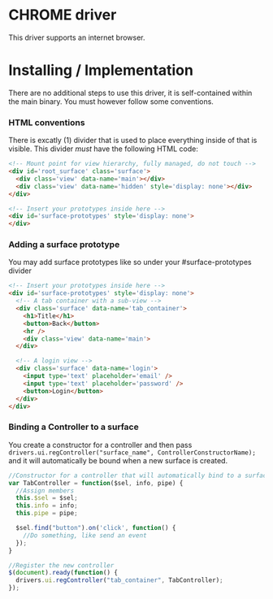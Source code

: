 # CHROME driver
This driver supports an internet browser.

# Installing / Implementation
There are no additional steps to use this driver, it is self-contained within the main binary. You must however follow some conventions.

### HTML conventions
There is excatly (1) divider that is used to place everything inside of that is visible.  This divider *must* have the following HTML code:
```html
<!-- Mount point for view hierarchy, fully managed, do not touch -->
<div id='root_surface' class='surface'>
  <div class='view' data-name='main'></div>
  <div class='view' data-name='hidden' style='display: none'></div>
</div>

<!-- Insert your prototypes inside here -->
<div id='surface-prototypes' style='display: none'>
</div>

```

### Adding a surface prototype
You may add surface prototypes like so under your #surface-prototypes divider
```html
<!-- Insert your prototypes inside here -->
<div id='surface-prototypes' style='display: none'>
  <!-- A tab container with a sub-view -->
  <div class='surface' data-name='tab_container'>
    <h1>Title</h1>
    <button>Back</button>
    <hr />
    <div class='view' data-name='main'>
  </div>

  <!-- A login view -->
  <div class='surface' data-name='login'>
    <input type='text' placeholder='email' />
    <input type='text' placeholder='password' />
    <button>Login</button>
  </div>
</div>
```

### Binding a Controller to a surface
You create a constructor for a controller and then pass `drivers.ui.regController("surface_name", ControllerConstructorName);` and it will
automatically be bound when a new surface is created.
```js
//Constructor for a controller that will automatically bind to a surface with the attribute 'data-name=tab_controller'
var TabController = function($sel, info, pipe) {
  //Assign members
  this.$sel = $sel;
  this.info = info;
  this.pipe = pipe;

  $sel.find("button").on('click', function() {
    //Do something, like send an event
  });
}

//Register the new controller
$(document).ready(function() {
  drivers.ui.regController("tab_container", TabController);
});
```
